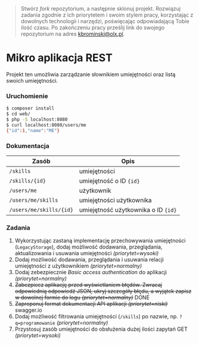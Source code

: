 > Stwórz _fork_ repozytorium, a następnie sklonuj projekt. Rozwiązuj zadania zgodnie z ich priorytetem i swoim stylem pracy, korzystając z dowolnych technologii i narzędzi, poświęcając odpowiadającą Tobie ilość czasu. Po zakończeniu pracy prześlij link do swojego repozytorium na adres kbrominski@olx.pl.

# Mikro aplikacja REST
Projekt ten umożliwia zarządzanie słownikiem umiejętności oraz listą swoich umiejętności.

### Uruchomienie
```bash
$ composer install
$ cd web/
$ php -S localhost:8080
$ curl localhost:8080/users/me
{"id":1,"name":"ME"}
```

### Dokumentacja
Zasób | Opis
--- | ---
`/skills` | umiejętności
`/skills/{id}` | umiejętność o ID `{id}`
`/users/me` | użytkownik
`/users/me/skills` | umiejętności użytkownika
`/users/me/skills/{id}` | umiejętność użytkownika o ID `{id}`


### Zadania
1. Wykorzystując zastaną implementację przechowywania umiejętności (`LegacyStorage`), dodaj możliwość dodawania, przeglądania, aktualizowania i usuwania umiejętności _(priorytet=wysoki)_
2. Dodaj możliwość dodawania, przeglądania i usuwania relacji umiejętności z użytkownikiem _(priorytet=normalny)_
3. Dodaj zebezpiecznie _Basic access authentication_ do aplikacji _(priorytet=normalny)_
4. ~~Zabezpiecz aplikację przed wyświetlaniem błędów. Zwracaj odpowiednią odpowiedź JSON, ukryj szczegóły błędu, a wyjątek zapisz w dowolnej formie do logu _(priorytet=normalny)_~~ DONE
5. ~~Zaproponuj format dokumentacji API aplikacji _(priorytet=niski)_~~ swagger.io
6. Dodaj możliwość filtrowania umiejętności (`/skills`) po nazwie, np. `?q=programowanie` _(priorytet=normalny)_
7. Przystosuj zasób umiejętności do obsłużenia dużej ilości zapytań GET _(priorytet=wysoki)_
